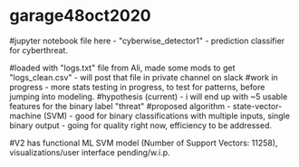 # garage48oct2020

#jupyter notebook file here - "cyberwise_detector1" - prediction classifier for cyberthreat.

#loaded with "logs.txt" file from Ali, made some mods to get "logs_clean.csv" - will post that file in private channel on slack
#work in progress - more stats testing in progress, to test for patterns, before jumping into modeling.
#hypothesis (current) - i will end up with ~5 usable features for the binary label "threat" 
#proposed algorithm - state-vector-machine (SVM) - good for binary classifications with multiple inputs, single binary output - going for quality right now, efficiency to be addressed.

#V2 has functional ML SVM model (Number of Support Vectors:  11258), visualizations/user interface pending/w.i.p.
